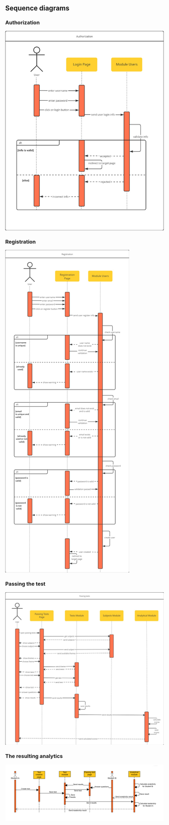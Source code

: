 ## Sequence diagrams

### Authorization

![](.//img/sequence_diagrams/authorization.jpg)

### Registration

![](.//img/sequence_diagrams/registration.jpg)

### Passing the test

![](.//img/sequence_diagrams/Tests.jpg)

### The resulting analytics

![](.//img/sequence_diagrams/analytics.png)
